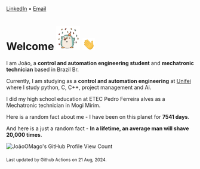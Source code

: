 [LinkedIn](https://www.linkedin.com/in/joão-pedro-gozzoli-b95641301/) &bull;
[Email](joaopedrogozzoli@gmail.com)

# Welcome <img src="happy.gif" height="64px" /> <img src="wave.gif" height="32px" />

I am João, a  **control and automation engineering student** and **mechatronic technician** based in Brazil Br.

Currently, I am studying as a **control and automation engineering** at [Unifei](https://unifei.edu.br) where I study python, C, C++, project management and Ai.

I did my high school education at ETEC Pedro Ferreira alves as a Mechatronic technician in Mogi Mirim.

Here is a random fact about me - I have been on this planet for **7541 days**.

And here is a just a random fact -  **In a lifetime, an average man will shave 20,000 times**.

![JoãoOMago's GitHub Profile View Count](https://komarev.com/ghpvc/?username=JoaoOMago)

<sub>Last updated by Github Actions on 21 Aug, 2024.</sub>
